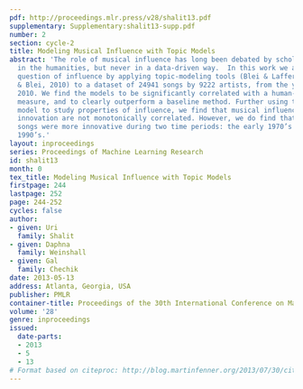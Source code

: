 ```yaml
---
pdf: http://proceedings.mlr.press/v28/shalit13.pdf
supplementary: Supplementary:shalit13-supp.pdf
number: 2
section: cycle-2
title: Modeling Musical Influence with Topic Models
abstract: 'The role of musical influence has long been debated by scholars  and critics
  in the humanities, but never in a data-driven way.  In this work we approach the
  question of influence by applying topic-modeling tools (Blei & Lafferty, 2006; Gerrish
  & Blei, 2010) to a dataset of 24941 songs by 9222 artists, from the years 1922 to
  2010. We find the models to be significantly correlated with a human-curated influence
  measure, and to clearly outperform a baseline method. Further using the learned
  model to study properties of influence, we find that musical influence and musical
  innovation are not monotonically correlated. However, we do find that the most influential
  songs were more innovative during two time periods: the early 1970’s and the mid
  1990’s.'
layout: inproceedings
series: Proceedings of Machine Learning Research
id: shalit13
month: 0
tex_title: Modeling Musical Influence with Topic Models
firstpage: 244
lastpage: 252
page: 244-252
cycles: false
author:
- given: Uri
  family: Shalit
- given: Daphna
  family: Weinshall
- given: Gal
  family: Chechik
date: 2013-05-13
address: Atlanta, Georgia, USA
publisher: PMLR
container-title: Proceedings of the 30th International Conference on Machine Learning
volume: '28'
genre: inproceedings
issued:
  date-parts:
  - 2013
  - 5
  - 13
# Format based on citeproc: http://blog.martinfenner.org/2013/07/30/citeproc-yaml-for-bibliographies/
---
```


